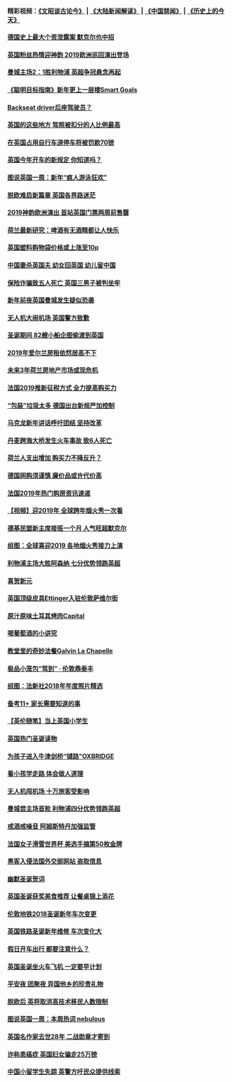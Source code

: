 #### 精彩视频：[《文昭谈古论今》](https://github.com/gfw-breaker/wenzhao/blob/master/README.md?t=01080931) | [《大陆新闻解读》](https://github.com/gfw-breaker/ntdtv-comedy/blob/master/README.md?t=01080931) | [《中国禁闻》](https://github.com/gfw-breaker/ntdtv-news/blob/master/README.md?t=01080931) | [《历史上的今天》](https://github.com/gfw-breaker/today-in-history/blob/master/README.md?t=01080931) 

#### [德国史上最大个资泄露案 默克尔也中招](../pages/nsc974/n10960100.md?t=01080931) 

#### [英国粉丝热情迎神韵 2019欧洲巡回演出登场](../pages/nsc974/n10958683.md?t=01080931) 

#### [曼城主场2：1胜利物浦 英超争冠悬念再起](../pages/nsc974/n10954843.md?t=01080931) 

#### [《聪明目标指南》新年更上一层楼Smart Goals](../pages/nsc974/n10954583.md?t=01080931) 

#### [Backseat driver后座驾驶员？](../pages/nsc974/n10954192.md?t=01080931) 

#### [英国的这些地方 驾照被扣分的人比例最高](../pages/nsc974/n10954152.md?t=01080931) 

#### [在英国占用自行车道停车将被罚款70镑](../pages/nsc974/n10954142.md?t=01080931) 

#### [英国今年开车的新规定 你知道吗？](../pages/nsc974/n10953267.md?t=01080931) 

#### [图说英国一周：新年“疯人游泳狂欢”](../pages/nsc974/n10953234.md?t=01080931) 

#### [脱欧难启新篇章 英国各界路迷茫](../pages/nsc974/n10951727.md?t=01080931) 

#### [2019神韵欧洲演出 首站英国门票两周前售罄](../pages/nsc974/n10951678.md?t=01080931) 

#### [荷兰最新研究：啤酒有无酒精都让人快乐](../pages/nsc974/n10950834.md?t=01080931) 

#### [英国塑料购物袋价格或上涨至10p](../pages/nsc974/n10951770.md?t=01080931) 

#### [中国妻杀英国夫 幼女回英国 幼儿留中国](../pages/nsc974/n10951754.md?t=01080931) 

#### [保险诈骗致五人死亡 英国三男子被判坐牢](../pages/nsc974/n10951747.md?t=01080931) 

#### [新年前夜英国曼城发生疑似恐袭](../pages/nsc974/n10951741.md?t=01080931) 

#### [无人机大闹机场 英国警方致歉](../pages/nsc974/n10951733.md?t=01080931) 

#### [圣诞期间 82艘小船企图偷渡到英国](../pages/nsc974/n10951711.md?t=01080931) 

#### [2019年爱尔兰房租依然居高不下](../pages/nsc974/n10950906.md?t=01080931) 

#### [未来3年荷兰房地产市场或现危机](../pages/nsc974/n10950888.md?t=01080931) 

#### [法国2019推新征税方式 全力提高购买力](../pages/nsc974/n10946987.md?t=01080931) 

#### [“包装”垃圾太多 德国出台新规严加控制](../pages/nsc974/n10948358.md?t=01080931) 

#### [马克龙新年讲话呼吁团结 坚持改革](../pages/nsc974/n10947012.md?t=01080931) 

#### [丹麦跨海大桥发生火车事故 致6人死亡](../pages/nsc974/n10948353.md?t=01080931) 

#### [荷兰人支出增加 购买力不降反升？](../pages/nsc974/n10948390.md?t=01080931) 

#### [德国网购须谨慎 廉价品或许代价高](../pages/nsc974/n10948233.md?t=01080931) 

#### [法国2019年热门购房资讯速递](../pages/nsc974/n10947033.md?t=01080931) 

#### [【视频】迎2019年 全球跨年烟火秀一次看](../pages/nsc974/n10946627.md?t=01080931) 

#### [德基民盟新主席接班一个月 人气旺超默克尔](../pages/nsc974/n10946634.md?t=01080931) 

#### [组图：全球喜迎2019 各地烟火秀接力上演](../pages/nsc974/n10945584.md?t=01080931) 

#### [利物浦主场大胜阿森纳 七分优势领跑英超](../pages/nsc974/n10945421.md?t=01080931) 

#### [喜贺新元](../pages/nsc974/n10936605.md?t=01080931) 

#### [英国顶级皮具Ettinger入驻伦敦萨维尔街](../pages/nsc974/n10936595.md?t=01080931) 

#### [原汁原味土耳其烤肉Capital](../pages/nsc974/n10936573.md?t=01080931) 

#### [喝葡萄酒的小讲究](../pages/nsc974/n10936535.md?t=01080931) 

#### [教堂里的奇妙法餐Galvin La Chapelle](../pages/nsc974/n10935913.md?t=01080931) 

#### [极品小笼包“驾到” · 伦敦鼎泰丰](../pages/nsc974/n10935791.md?t=01080931) 

#### [组图：法新社2018年年度照片精选](../pages/nsc974/n10935213.md?t=01080931) 

#### [备考11+ 家长需要知道的事](../pages/nsc974/n10934312.md?t=01080931) 

#### [【英伦随笔】当上英国小学生](../pages/nsc974/n10934305.md?t=01080931) 

#### [英国热门圣诞读物](../pages/nsc974/n10934285.md?t=01080931) 

#### [为孩子进入牛津剑桥“铺路”OXBRIDGE](../pages/nsc974/n10934233.md?t=01080931) 

#### [看小孩学走路 体会做人道理](../pages/nsc974/n10934169.md?t=01080931) 

#### [无人机闯机场  十万旅客受影响](../pages/nsc974/n10934028.md?t=01080931) 

#### [曼城尝主场首败 利物浦四分优势领跑英超](../pages/nsc974/n10932818.md?t=01080931) 

#### [戒酒戒噪音 阿姆斯特丹加强监管](../pages/nsc974/n10928070.md?t=01080931) 

#### [法国女子滑雪世界杯 美选手摘第50枚金牌](../pages/nsc974/n10927351.md?t=01080931) 

#### [黑客入侵法国外交部网站 盗取信息](../pages/nsc974/n10927269.md?t=01080931) 

#### [幽默圣诞贺词](../pages/nsc974/n10926672.md?t=01080931) 

#### [英国圣诞获奖美食推荐 让餐桌锦上添花](../pages/nsc974/n10926641.md?t=01080931) 

#### [伦敦地铁2018圣诞新年车次变更](../pages/nsc974/n10926629.md?t=01080931) 

#### [英国铁路圣诞新年维修 车次变化大](../pages/nsc974/n10926618.md?t=01080931) 

#### [假日开车出行 都要注意什么？](../pages/nsc974/n10926610.md?t=01080931) 

#### [英国圣诞坐火车飞机 一定要早计划](../pages/nsc974/n10926599.md?t=01080931) 

#### [平安夜 团聚夜 异国他乡的珍贵礼物](../pages/nsc974/n10925634.md?t=01080931) 

#### [脱欧后 英将取消高技术移民人数限制](../pages/nsc974/n10924981.md?t=01080931) 

#### [图说英国一周：本周热词 nebulous](../pages/nsc974/n10925020.md?t=01080931) 

#### [英国名作家去世28年 二战勋章才寄到](../pages/nsc974/n10925014.md?t=01080931) 

#### [诈称患癌症 英国妇女骗走25万镑](../pages/nsc974/n10925008.md?t=01080931) 

#### [中国小留学生失踪  英警方吁民众提供线索](../pages/nsc974/n10925001.md?t=01080931) 

